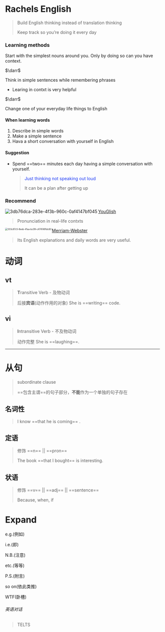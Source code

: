 

# Rachels English

> Build English thinking instead of translation thinking 
>
> 
>
> Keep track so you’re doing it every day 



### Learning methods

Start with the simplest nouns around you. Only by doing so can you have context.

$\darr$

Think in simple sentences while remembering phrases

- Learing in contxt is very helpful



$\darr$ 



Change one of your everyday life things to English 





#### When learning words

1. Describe in simple words
2. Make a simple sentence
3. Hava a short conversation with yourself in English 



#### Suggestion

- Spend ==two== minutes each day having a simple conversation with yourself.

  > <font color=#1D3AF5>Just thinking not speaking out loud</font>
  >
  > 
  >
  > It can be a plan after getting up



### Recommend



 [YouGlish](https://youglish.com/)<img src="./images/3db76dca-283e-4f3b-960c-0af4147bf045.png" align="left" alt="3db76dca-283e-4f3b-960c-0af4147bf045" />

> Pronunciation in real-life contxts





<img src="./images/333c87c5-8eeb-41aa-bc09-c4741491dc63.png" align="left" alt="333c87c5-8eeb-41aa-bc09-c4741491dc63" style="zoom: 50%;" />[Merriam-Webster](https://www.merriam-webster.com/)

> Its English explanations and daily words are very useful.





#  动词

## vt

> **T**ransitive Verb	-	及物动词
>
> 
>
> 后接**宾语**(动作作用的对象)	She is ==writing== code.





## vi

> **I**ntransitive Verb	-	不及物动词
>
> 
>
> 动作完整	She is ==laughing==.







****



# 从句

> subordinate clause
>
> 
>
> ==包含主谓==的句子部分，**不能**作为一个单独的句子存在



## 名词性

> I know ==that he is coming== .



## 定语

> 修饰 ==n== || ==pron==
>
> 
>
> The book ==that I bought== is interesting.





## 状语

> 修饰 ==v== || ==adj== || ==sentence==
>
> 
>
> Because, when, if



# Expand

e.g.(例如)

i.e.(即)

N.B.(注意)

etc.(等等)

P.S.(附言)



so on(依此类推)



WTF(卧槽)

###### 英语对话

> TELTS
